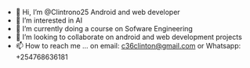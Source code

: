 - 👋 Hi, I’m @Clintrono25 Android and web developer
- 👀 I’m interested in AI
- 🌱 I’m currently doing a course on Sofware Engineering
- 💞️ I’m looking to collaborate on android and web development projects
- 📫 How to reach me ... on email: c36clinton@gmail.com or Whatsapp: +254768636181 

<!---
Clintrono25/Clintrono25 is a ✨ special ✨ repository because its `README.md` (this file) appears on your GitHub profile.
You can click the Preview link to take a look at your changes.
--->
